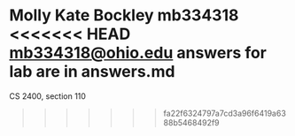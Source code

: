 Molly Kate Bockley
mb334318
<<<<<<< HEAD
mb334318@ohio.edu
answers for lab are in answers.md
=======
CS 2400, section 110

>>>>>>> fa22f6324797a7cd3a96f6419a6388b5468492f9
